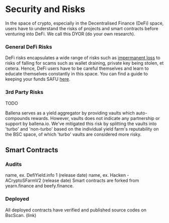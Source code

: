 # Security and Risks


In the space of crypto, especially in the Decentralised Finance \(DeFi\) space, users have to understand the risks of projects and smart contracts before venturing into DeFi. We call this DYOR \(do your own research\).

### General DeFi Risks

DeFi risks encapsulates a wide range of risks such as [impermanent loss](https://www.bsc.news/post/cryptonomics-what-is-impermanent-loss) to risks of falling for scams such as wallet draining, private key being stolen, et cetera. Hence, DeFi users have to be careful themselves and learn to educate themselves constantly in this space. You can find a guide to keeping your funds SAFU [here](https://letmeape.medium.com/how-to-keep-your-funds-safe-metamask-guide-816773968310).



### 3rd Party Risks

TODO

Ballena serves as a yield aggregator by providing vaults which auto-compounds rewards. However, vaults does not indicate any partnership or support by ballena.io. We've mitigated this risk by splitting the vaults into 'turbo' and 'non-turbo' based on the individual yield farm's reputability on the BSC space, of which 'turbo' vaults are considered more risky.


## Smart Contracts

### Audits

name, ex. DefiYield.info 1 (release date)
name, ex. Hacken - ACryptoSFarmV2 (release date)
Smart contracts are forked from yearn.finance and beefy.finance.

### Deployed

All deployed contracts have verified and published source codes on BscScan. (link)
